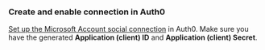 ### Create and enable connection in Auth0
[Set up the Microsoft Account social connection](/dashboard/guides/connections/set-up-connections-social) in Auth0. Make sure you have the generated **Application (client) ID** and **Application (client) Secret**.
